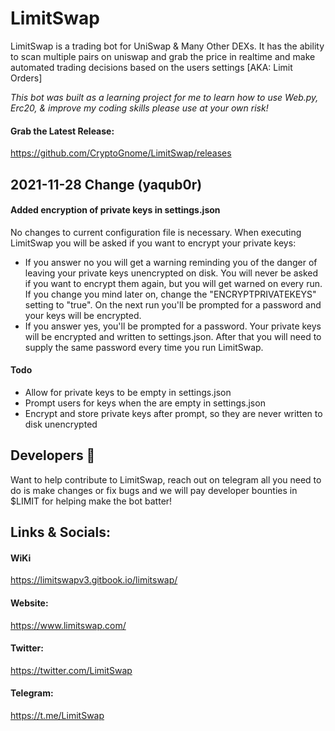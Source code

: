 
# LimitSwap
LimitSwap is a trading bot for UniSwap & Many Other DEXs. It has the ability to scan multiple pairs on uniswap and grab the price in realtime and make automated trading decisions based on the users settings [AKA: Limit Orders]


*This bot was built as a learning project for me to learn how to use Web.py, Erc20, & improve my coding skills please use at your own risk!*

#### Grab the Latest Release:
https://github.com/CryptoGnome/LimitSwap/releases



## 2021-11-28 Change (yaqub0r)

#### Added encryption of private keys in settings.json
No changes to current configuration file is necessary. When executing LimitSwap you will be asked if you want to encrypt your private keys:
- If you answer no you will get a warning reminding you of the danger of leaving your private keys unencrypted on disk. You will never be asked if you want to encrypt them again, but you will get warned on every run. If you change you mind later on, change the "ENCRYPTPRIVATEKEYS" setting to "true". On the next run you'll be prompted for a password and your keys will be encrypted.
- If you answer yes, you'll be prompted for a password. Your private keys will be encrypted and written to settings.json. After that you will need to supply the same password every time you run LimitSwap. 

#### Todo
- Allow for private keys to be empty in settings.json
- Prompt users for keys when the are empty in settings.json
- Encrypt and store private keys after prompt, so they are never written to disk unencrypted




## Developers 🔧
Want to help contribute to LimitSwap, reach out on telegram all you need to do is make changes or fix bugs and we will pay developer bounties in $LIMIT for helping make the bot batter!

## Links & Socials:

#### WiKi
https://limitswapv3.gitbook.io/limitswap/

#### Website:
https://www.limitswap.com/

#### Twitter:
https://twitter.com/LimitSwap

#### Telegram:
https://t.me/LimitSwap
